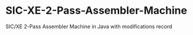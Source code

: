 # SIC-XE-2-Pass-Assembler-Machine
SIC/XE 2-Pass Assembler Machine in Java with modifications record
